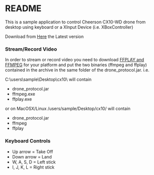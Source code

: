 # README #

This is a sample application to control Cheerson CX10-WD drone from desktop using keyboard or a XInput Device (i.e. XBoxController)

Download from [Here](https://drive.google.com/open?id=0B1mGvcEpWz16aE9Sd3gzQnoxMk0) the Latest version

### Stream/Record Video ###

In order to stream or record video you need to download [FFPLAY and FFMPEG](https://ffmpeg.org/download.html) for your platform and
put the two binaries (ffmpeg and ffplay) contained in the archive in the same folder of the drone_protocol.jar.
i.e.

C:\users\sample\Desktop\cx10\ will contain
* drone_protocol.jar
* ffmpeg.exe
* ffplay.exe

or on MacOSX/Linux
/users/sample/Desktop/cx10/ will contain
* drone_protocol.jar
* ffmpeg
* ffplay


### Keyboard Controls ###

* Up arrow = Take Off
* Down arrow = Land
* W, A, S, D = Left stick
* I, J, K, L = Right stick